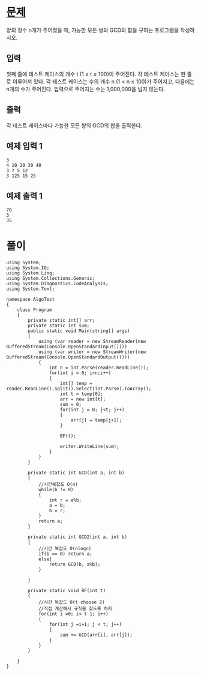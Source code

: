 # [문제](https://www.acmicpc.net/problem/9613)

양의 정수 n개가 주어졌을 때, 가능한 모든 쌍의 GCD의 합을 구하는 프로그램을 작성하시오.

## 입력

첫째 줄에 테스트 케이스의 개수 t (1 ≤ t ≤ 100)이 주어진다. 각 테스트 케이스는 한 줄로 이루어져 있다. 각 테스트 케이스는 수의 개수 n (1 < n ≤ 100)가 주어지고, 다음에는 n개의 수가 주어진다. 입력으로 주어지는 수는 1,000,000을 넘지 않는다.

## 출력

각 테스트 케이스마다 가능한 모든 쌍의 GCD의 합을 출력한다.

## 예제 입력 1

```
3
4 10 20 30 40
3 7 5 12
3 125 15 25

```

## 예제 출력 1

```
70
3
35
```

# 풀이

```Csharp
using System;
using System.IO;
using System.Linq;
using System.Collections.Generic;
using System.Diagnostics.CodeAnalysis;
using System.Text;

namespace AlgoTest
{
    class Program
    {
        private static int[] arr;
        private static int sum;
        public static void Main(string[] args)
        {
            using (var reader = new StreamReader(new BufferedStream(Console.OpenStandardInput())))
            using (var writer = new StreamWriter(new BufferedStream(Console.OpenStandardOutput())))
            {
                int n = int.Parse(reader.ReadLine());
                for(int i = 0; i<n;i++)
                {
                    int[] temp = reader.ReadLine().Split().Select(int.Parse).ToArray();
                    int t = temp[0];
                    arr = new int[t];
                    sum = 0;
                    for(int j = 0; j<t; j++)
                    {
                        arr[j] = temp[j+1];
                    }

                    BF(t);

                    writer.WriteLine(sum);
                }
            }
        }

        private static int GCD(int a, int b)
        {
            //시간복잡도 O(n)
            while(b != 0)
            {
                int r = a%b;
                a = b;
                b = r;
            }
            return a;
        }

        private static int GCD2(int a, int b)
        {
            //시간 복잡도 O(nlogn)
            if(b == 0) return a;
            else{
                return GCD(b, a%b);
            }

        }

        private static void BF(int t)
        {
            //시간 복잡도 O(t choose 2)
            //직접 계산해서 규칙을 찾도록 하자
            for(int i =0; i< t-1; i++)
            {
                for(int j =i+1; j < t; j++)
                {
                    sum += GCD(arr[i], arr[j]);
                }
            }
        }

    }
}
```
